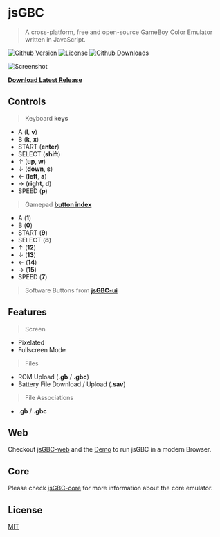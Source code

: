 # jsGBC

> A cross-platform, free and open-source GameBoy Color Emulator written in JavaScript.

[![Github Version][gh-image]][gh-url]
[![License][license-image]][license-url]
[![Github Downloads][downloads-image]][downloads-url]

![Screenshot](docs/screenshot.png)

**[Download Latest Release][downloads-url]**

## Controls

> Keyboard **keys**
  - A (**l**, **v**)
  - B (**k**, **x**)
  - START (**enter**)
  - SELECT (**shift**)
  - ↑ (**up**, **w**)
  - ↓ (**down**, **s**)
  - ← (**left**, **a**)
  - → (**right**, **d**)
  - SPEED (**p**)
> Gamepad [**button index**](https://www.w3.org/TR/gamepad/#remapping)
  - A (**1**)
  - B (**0**)
  - START (**9**)
  - SELECT (**8**)
  - ↑ (**12**)
  - ↓ (**13**)
  - ← (**14**)
  - → (**15**)
  - SPEED (**7**)
> Software Buttons from **[jsGBC-ui](https://github.com/ardean/jsGBC-ui/)**

## Features

> Screen

- Pixelated
- Fullscreen Mode

> Files

- ROM Upload (**.gb** / **.gbc**)
- Battery File Download / Upload (**.sav**)
<!--- States Download / Upload (**.s0**) TODO: -->

> File Associations

- **.gb** / **.gbc**

## Web

Checkout [jsGBC-web](https://github.com/ardean/jsGBC-web/) and the [Demo](https://ardean.github.io/jsGBC-web/) to run jsGBC in a modern Browser.

## Core

Please check [jsGBC-core](https://github.com/ardean/jsGBC-core) for more information about the core emulator.

## License

[MIT](LICENSE.md)

[gh-image]: https://img.shields.io/github/release/ardean/jsGBC.svg
[gh-url]: https://github.com/ardean/jsGBC
[downloads-image]: https://img.shields.io/github/downloads/ardean/jsGBC/total.svg
[downloads-url]: https://github.com/ardean/jsGBC/releases
[license-image]: https://img.shields.io/github/license/ardean/jsGBC.svg
[license-url]: LICENSE.md